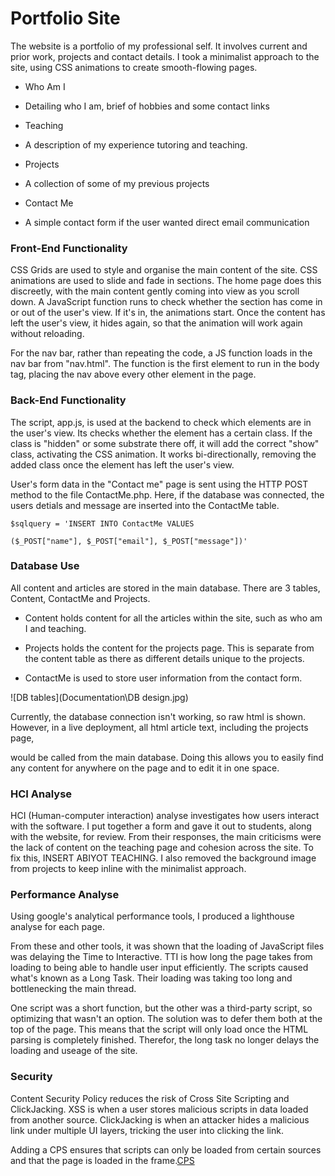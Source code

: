 
  

# Portfolio Site

  

The website is a portfolio of my professional self. It involves current and prior work, projects and contact details. I took a minimalist approach to the site, using CSS animations to create smooth-flowing pages.

  

  

- Who Am I

  

- Detailing who I am, brief of hobbies and some contact links

  

- Teaching

  

- A description of my experience tutoring and teaching.

  

- Projects

  

- A collection of some of my previous projects

  

- Contact Me

  

- A simple contact form if the user wanted direct email communication

  

  

### Front-End Functionality

  

CSS Grids are used to style and organise the main content of the site. CSS animations are used to slide and fade in sections. The home page does this discreetly, with the main content gently coming into view as you scroll down. A JavaScript function runs to check whether the section has come in or out of the user's view. If it's in, the animations start. Once the content has left the user's view, it hides again, so that the animation will work again without reloading.

  

For the nav bar, rather than repeating the code, a JS function loads in the nav bar from "nav.html". The function is the first element to run in the body tag, placing the nav above every other element in the page.

  

### Back-End Functionality

  

The script, app.js, is used at the backend to check which elements are in the user's view. Its checks whether the element has a certain class. If the class is "hidden" or some substrate there off, it will add the correct "show" class, activating the CSS animation. It works bi-directionally, removing the added class once the element has left the user's view.

  

User's form data in the "Contact me" page is sent using the HTTP POST method to the file ContactMe.php. Here, if the database was connected, the users detials and message are inserted into the ContactMe table.

```
$sqlquery = 'INSERT INTO ContactMe VALUES

($_POST["name"], $_POST["email"], $_POST["message"])'
```

  

### Database Use

  

All content and articles are stored in the main database. There are 3 tables, Content, ContactMe and Projects.

- Content holds content for all the articles within the site, such as who am I and teaching.

- Projects holds the content for the projects page. This is separate from the content table as there as different details unique to the projects.

- ContactMe is used to store user information from the contact form.

![DB tables](Documentation\DB design.jpg)

Currently, the database connection isn't working, so raw html is shown. However, in a live deployment, all html article text, including the projects page,

would be called from the main database. Doing this allows you to easily find any content for anywhere on the page and to edit it in one space.

  

### HCI Analyse

  

HCI (Human-computer interaction) analyse investigates how users interact with the software. I put together a form and gave it out to students, along with the website, for review. From their responses, the main criticisms were the lack of content on the teaching page and cohesion across the site. To fix this, INSERT ABIYOT TEACHING. I also removed the background image from projects to keep inline with the minimalist approach.

  

### Performance Analyse

  

Using google's analytical performance tools, I produced a lighthouse analyse for each page.

  

From these and other tools, it was shown that the loading of JavaScript files was delaying the Time to Interactive. TTI is how long the page takes from loading to being able to handle user input efficiently. The scripts caused what's known as a Long Task. Their loading was taking too long and bottlenecking the main thread.

  

One script was a short function, but the other was a third-party script, so optimizing that wasn't an option. The solution was to defer them both at the top of the page. This means that the script will only load once the HTML parsing is completely finished. Therefor, the long task no longer delays the loading and useage of the site.

  

### Security

  

Content Security Policy reduces the risk of Cross Site Scripting and ClickJacking. XSS is when a user stores malicious scripts in data loaded from another source. ClickJacking is when an attacker hides a malicious link under multiple UI layers, tricking the user into clicking the link.

  

Adding a CPS ensures that scripts can only be loaded from certain sources and that the page is loaded in the frame.[CPS](https://content-security-policy.com/)